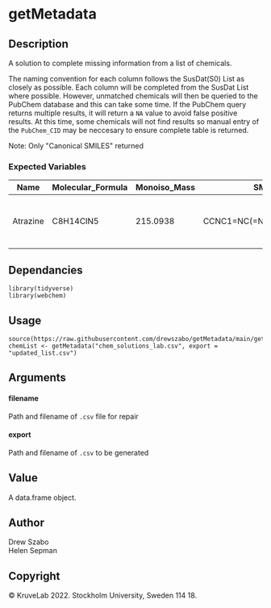 # getMetadata

## Description
A solution to complete missing information from a list of chemicals.<p>
The naming convention for each column follows the SusDat(S0) List as closely as possible. Each column will be completed from the SusDat List where possible. However, unmatched chemicals will then be queried to the PubChem database and this can take some time. If the PubChem query returns multiple results, it will return a `NA` value to avoid false positive results. At this time, some chemicals will not find results so manual entry of the `PubChem_CID` may be neccesary to ensure complete table is returned. <p> 

Note: Only "Canonical SMILES" returned

### Expected Variables
| Name  | Molecular_Formula | Monoiso_Mass | SMILES | StdInChI | StdInChIKey | PubChem_CID |
| ----  | ---- | ---- | ---- | ---- | ---- | ---- |
| Atrazine  | C8H14ClN5 | 215.0938 | CCNC1=NC(=NC(=N1)Cl)NC(C)C | InChI=1S/C8H14ClN5/c1-4-10-7-12-6(9)13-8(14-7)11-5(2)3/h5H,4H2,1-3H3,(H2,10,11,12,13,14) | MXWJVTOOROXGIU-UHFFFAOYSA-N | 2256 |

## Dependancies
```
library(tidyverse)
library(webchem)
```

## Usage
```
source(https://raw.githubusercontent.com/drewszabo/getMetadata/main/getMetadata.R)
chemList <- getMetadata("chem_solutions_lab.csv", export = "updated_list.csv")
```

## Arguments
#### filename
Path and filename of `.csv` file for repair
#### export
Path and filename of `.csv` to be generated

## Value
A data.frame object.

## Author
Drew Szabo <br>
Helen Sepman <p>

## Copyright
©️ KruveLab 2022. Stockholm University, Sweden 114 18.
